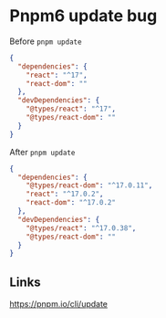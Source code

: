 # Pnpm6 update bug

Before `pnpm update`

```json
{
  "dependencies": {
    "react": "^17",
    "react-dom": ""
  },
  "devDependencies": {
    "@types/react": "^17",
    "@types/react-dom": ""
  }
}
```

After `pnpm update`

```json
{
  "dependencies": {
    "@types/react-dom": "^17.0.11",
    "react": "^17.0.2",
    "react-dom": "^17.0.2"
  },
  "devDependencies": {
    "@types/react": "^17.0.38",
    "@types/react-dom": ""
  }
}
```

## Links

https://pnpm.io/cli/update

